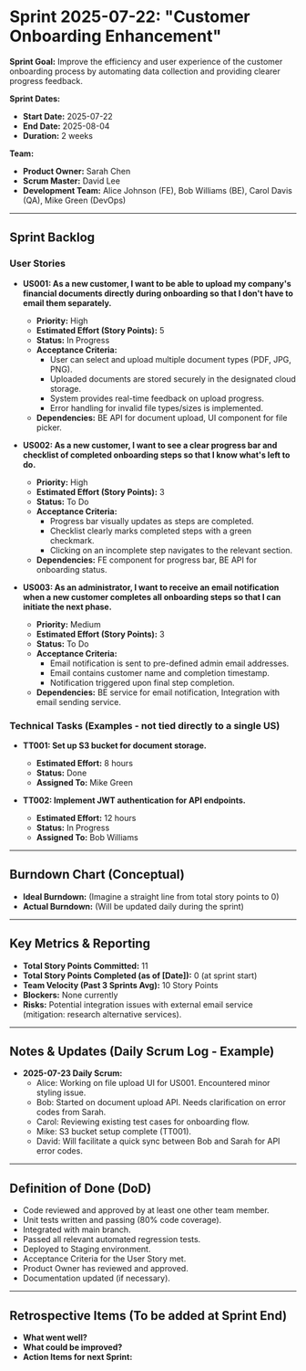 # Sprint 2025-07-22: "Customer Onboarding Enhancement"

**Sprint Goal:** Improve the efficiency and user experience of the customer onboarding process by automating data collection and providing clearer progress feedback.

**Sprint Dates:**
* **Start Date:** 2025-07-22
* **End Date:** 2025-08-04
* **Duration:** 2 weeks

**Team:**
* **Product Owner:** Sarah Chen
* **Scrum Master:** David Lee
* **Development Team:** Alice Johnson (FE), Bob Williams (BE), Carol Davis (QA), Mike Green (DevOps)

---

## Sprint Backlog

### User Stories

* **US001: As a new customer, I want to be able to upload my company's financial documents directly during onboarding so that I don't have to email them separately.**
    * **Priority:** High
    * **Estimated Effort (Story Points):** 5
    * **Status:** In Progress
    * **Acceptance Criteria:**
        * User can select and upload multiple document types (PDF, JPG, PNG).
        * Uploaded documents are stored securely in the designated cloud storage.
        * System provides real-time feedback on upload progress.
        * Error handling for invalid file types/sizes is implemented.
    * **Dependencies:** BE API for document upload, UI component for file picker.

* **US002: As a new customer, I want to see a clear progress bar and checklist of completed onboarding steps so that I know what's left to do.**
    * **Priority:** High
    * **Estimated Effort (Story Points):** 3
    * **Status:** To Do
    * **Acceptance Criteria:**
        * Progress bar visually updates as steps are completed.
        * Checklist clearly marks completed steps with a green checkmark.
        * Clicking on an incomplete step navigates to the relevant section.
    * **Dependencies:** FE component for progress bar, BE API for onboarding status.

* **US003: As an administrator, I want to receive an email notification when a new customer completes all onboarding steps so that I can initiate the next phase.**
    * **Priority:** Medium
    * **Estimated Effort (Story Points):** 3
    * **Status:** To Do
    * **Acceptance Criteria:**
        * Email notification is sent to pre-defined admin email addresses.
        * Email contains customer name and completion timestamp.
        * Notification triggered upon final step completion.
    * **Dependencies:** BE service for email notification, Integration with email sending service.

### Technical Tasks (Examples - not tied directly to a single US)

* **TT001: Set up S3 bucket for document storage.**
    * **Estimated Effort:** 8 hours
    * **Status:** Done
    * **Assigned To:** Mike Green

* **TT002: Implement JWT authentication for API endpoints.**
    * **Estimated Effort:** 12 hours
    * **Status:** In Progress
    * **Assigned To:** Bob Williams

---

## Burndown Chart (Conceptual)

* **Ideal Burndown:** (Imagine a straight line from total story points to 0)
* **Actual Burndown:** (Will be updated daily during the sprint)

---

## Key Metrics & Reporting

* **Total Story Points Committed:** 11
* **Total Story Points Completed (as of [Date]):** 0 (at sprint start)
* **Team Velocity (Past 3 Sprints Avg):** 10 Story Points
* **Blockers:** None currently
* **Risks:** Potential integration issues with external email service (mitigation: research alternative services).

---

## Notes & Updates (Daily Scrum Log - Example)

* **2025-07-23 Daily Scrum:**
    * Alice: Working on file upload UI for US001. Encountered minor styling issue.
    * Bob: Started on document upload API. Needs clarification on error codes from Sarah.
    * Carol: Reviewing existing test cases for onboarding flow.
    * Mike: S3 bucket setup complete (TT001).
    * David: Will facilitate a quick sync between Bob and Sarah for API error codes.

---

## Definition of Done (DoD)

* Code reviewed and approved by at least one other team member.
* Unit tests written and passing (80% code coverage).
* Integrated with main branch.
* Passed all relevant automated regression tests.
* Deployed to Staging environment.
* Acceptance Criteria for the User Story met.
* Product Owner has reviewed and approved.
* Documentation updated (if necessary).

---

## Retrospective Items (To be added at Sprint End)

* **What went well?**
* **What could be improved?**
* **Action Items for next Sprint:**